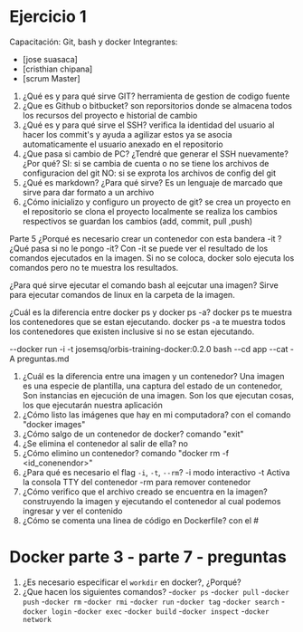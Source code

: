 # Ejercicio 1
Capacitación: Git, bash y docker
Integrantes:
- [jose suasaca]
- [cristhian chipana]
- [scrum Master]

1. ¿Qué es y para qué sirve GIT?
	herramienta de gestion de codigo fuente
2. ¿Que es Github o bitbucket?
	son reporsitorios donde se almacena todos los recursos del proyecto e historial de cambio
3. ¿Qué es y para qué sirve el SSH?
	verifica la identidad del usuario al hacer los commit's y ayuda a agilizar estos ya se asocia automaticamente el usuario anexado en el repositorio
4. ¿Que pasa si cambio de PC? ¿Tendré que generar el SSH nuevamente?¿Por qué?
	SI: si se cambia de cuenta o no se tiene los archivos de configuracion del git
	NO: si se exprota los archivos de config del git
5. ¿Qué es markdown? ¿Para qué sirve?
	Es un lenguaje de marcado que sirve para dar formato a un archivo
6. ¿Cómo inicializo y configuro un proyecto de git?
	se crea un proyecto en el repositorio
	se clona el proyecto localmente
	se realiza los cambios respectivos
	se guardan los cambios (add, commit, pull ,push)

Parte 5 ¿Porqué es necesario crear un contenedor con esta bandera -it ? ¿Qué pasa si no le pongo -it? 
Con -it se puede ver el resultado de los comandos ejecutados en la imagen. Si no se coloca, docker solo ejecuta los comandos pero no te muestra los resultados.

¿Para qué sirve ejecutar el comando bash al eejcutar una imagen? 
Sirve para ejecutar comandos de linux en la carpeta de la imagen.

¿Cuál es la diferencia entre docker ps y docker ps -a? 
docker ps te muestra los contenedores que se estan ejecutando. docker ps -a te muestra todos los contenedores que existen inclusive si no se estan ejecutando.

--docker run -i -t josemsq/orbis-training-docker:0.2.0 bash
--cd app
--cat -A preguntas.md

1. ¿Cuál es la diferencia entre una imagen y un contenedor?
	Una imagen es una especie de plantilla, una captura del estado de un contenedor,
	Son instancias en ejecución de una imagen. Son los que ejecutan cosas, los que ejecutarán nuestra aplicación
2. ¿Cómo listo las imágenes que hay en mi computadora?
	con el comando "docker images"
3. ¿Cómo salgo de un contenedor de docker?
	comando "exit"
4. ¿Se elimina el contenedor al salir de ella?
	no
5. ¿Cómo elimino un contenedor?
	comando "docker rm -f <id_conenendor>"
6. ¿Para qué es necesario el flag `-i`, `-t`, `--rm`?
	-i modo interactivo
	-t Activa la consola TTY del contenedor
	-rm para remover contenedor
7. ¿Cómo verifico que el archivo creado se encuentra en la imagen?
	construyendo la imagen y ejecutando el contenedor al cual podemos ingresar y ver el contenido 
8. ¿Cómo se comenta una linea de código en Dockerfile?
	con el #

# Docker parte 3 - parte 7 - preguntas
1. ¿Es necesario especificar el `workdir` en docker?, ¿Porqué?
2. ¿Que hacen los siguientes comandos? 
 -`docker ps`
 -`docker pull`
 -`docker push` 
 -`docker rm`
 -`docker rmi`
 -`docker run`
 -`docker tag`
 -`docker search`
 -`docker login`
 -`docker exec`
 -`docker build`
 -`docker inspect`
 -`docker network`



 
